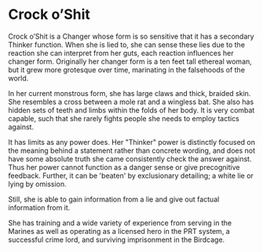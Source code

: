 # Crock o’Shit
Crock o’Shit is a Changer whose form is so sensitive that it has a secondary Thinker function. When she is lied to, she can sense these lies due to the reaction she can interpret from her guts, each reaction influences her changer form. Originally her changer form is a ten feet tall ethereal woman, but it grew more grotesque over time, marinating in the falsehoods of the world.

In her current monstrous form, she has large claws and thick, braided skin. She resembles a cross between a mole rat and a wingless bat. She also has hidden sets of teeth and limbs within the folds of her body. It is very combat capable, such that she rarely fights people she needs to employ tactics against.

It has limits as any power does. Her "Thinker" power is distinctly focused on the meaning behind a statement rather than concrete wording, and does not have some absolute truth she came consistently check the answer against. Thus her power cannot function as a danger sense or give precognitive feedback. Further, it can be 'beaten' by exclusionary detailing; a white lie or lying by omission.

Still, she is able to gain information from a lie and give out factual information from it.

She has training and a wide variety of experience from serving in the Marines as well as operating as a licensed hero in the PRT system, a successful crime lord, and surviving imprisonment in the Birdcage.

